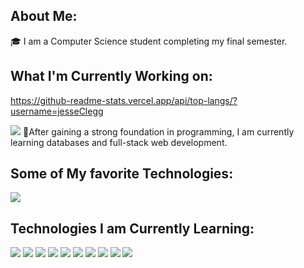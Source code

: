 ## About Me:

🎓 I am a Computer Science student completing my final semester.

## What I'm Currently Working on:
https://github-readme-stats.vercel.app/api/top-langs/?username=jesseClegg

<img src="https://img.shields.io/badge/Amazon_AWS-FF9900?style=for-the-badge&logo=amazonaws&logoColor=white](https://img.shields.io/badge/C-00599C?style=for-the-badge&logo=c&logoColor=white](https://github-readme-stats.vercel.app/api/top-langs/?username=jesseClegg" />
🔨After gaining a strong foundation in programming, I am currently learning databases and full-stack web development.  

## Some of My favorite Technologies:

<img src="https://img.shields.io/badge/Amazon_AWS-FF9900?style=for-the-badge&logo=amazonaws&logoColor=white](https://img.shields.io/badge/C-00599C?style=for-the-badge&logo=c&logoColor=white" />

## Technologies I am Currently Learning:

<img src="https://img.shields.io/badge/Neo4j-018bff?style=for-the-badge&logo=neo4j&logoColor=white](https://img.shields.io/badge/Python-FFD43B?style=for-the-badge&logo=python&logoColor=blue" />

<img src="https://img.shields.io/badge/Amazon%20DynamoDB-4053D6?style=for-the-badge&logo=Amazon%20DynamoDB&logoColor=white" />

<img src="https://img.shields.io/badge/Amazon_AWS-FF9900?style=for-the-badge&logo=amazonaws&logoColor=white" />

<img src="https://img.shields.io/badge/MongoDB-4EA94B?style=for-the-badge&logo=mongodb&logoColor=white" />

<img src="https://img.shields.io/badge/MySQL-005C84?style=for-the-badge&logo=mysql&logoColor=white" />

<img src="https://img.shields.io/badge/Neo4j-018bff?style=for-the-badge&logo=neo4j&logoColor=white" />

<img src="https://img.shields.io/badge/Neo4j-018bff?style=for-the-badge&logo=neo4j&logoColor=white" />

<img src="https://img.shields.io/badge/Neo4j-018bff?style=for-the-badge&logo=neo4j&logoColor=white](https://img.shields.io/badge/Docker-2CA5E0?style=for-the-badge&logo=docker&logoColor=white" />

<img src="https://img.shields.io/badge/Neo4j-018bff?style=for-the-badge&logo=neo4j&logoColor=white](https://img.shields.io/badge/Node.js-339933?style=for-the-badge&logo=nodedotjs&logoColor=white" />

<img src="https://img.shields.io/badge/Amazon_AWS-FF9900?style=for-the-badge&logo=amazonaws&logoColor=white](https://img.shields.io/badge/React-20232A?style=for-the-badge&logo=react&logoColor=61DAFB" />

<!--
**jesseClegg/jesseClegg** is a ✨ _special_ ✨ repository because its `README.md` (this file) appears on your GitHub profile.

Here are some ideas to get you started:

- 🔭 I’m currently working on ...
- 🌱 I’m currently learning ...
- 👯 I’m looking to collaborate on ...
- 🤔 I’m looking for help with ...
- 💬 Ask me about ...
- 📫 How to reach me: ...
- 😄 Pronouns: ...
- ⚡ Fun fact: ...
-->
